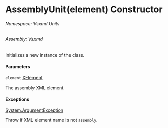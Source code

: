 <a name='M-Vsxmd-Units-AssemblyUnit-#ctor-System-Xml-Linq-XElement-'></a>
# AssemblyUnit(element) Constructor

###### Namespace:  Vsxmd.Units

###### Assembly:  Vsxmd

Initializes a new instance of the [](./../AssemblyUnit.md) class.

#### Parameters

`element`  [XElement](https://docs.microsoft.com/dotnet/api/System.Xml.Linq.XElement)  

The assembly XML element.

#### Exceptions

[System.ArgumentException](https://docs.microsoft.com/dotnet/api/System.ArgumentException)  

Throw if XML element name is not `assembly`.
